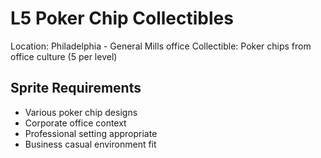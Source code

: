 # L5 Poker Chip Collectibles

Location: Philadelphia - General Mills office
Collectible: Poker chips from office culture (5 per level)

## Sprite Requirements
- Various poker chip designs
- Corporate office context
- Professional setting appropriate
- Business casual environment fit